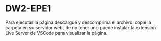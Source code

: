 # DW2-EPE1
Para ejecutar la página descargue y descomprima el archivo.
copie la carpeta en su servidor web, de no tener uno puede instalar la extensión Live Server de VSCode para visualizar la página.
